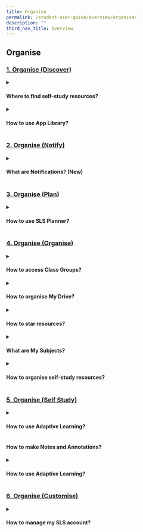 ```yaml
---
title: Organise
permalink: /student-user-guide/overview/organise/
description: ""
third_nav_title: Overview
---
```

## Organise

### [1. Organise (Discover)](/teacher-user-guide/discover/index/)

<details><summary><h4>Where to find self-study resources?</h4></summary>

<ul>
<li><a target="_blank" href="https://www.notion.so/About-Self-Study-Resources-New-ba3327e653f34034ad34bd25633af58a">About Self-Study Resources (New)</a></li>
<li><a target="_blank" href="https://www.notion.so/Access-Self-Study-Resources-New-90f3de040d2b4004b466bce49b6b1920">Access Self-Study Resources (New)</a></li>
<li><a target="_blank" href="https://www.notion.so/Attempt-Self-Study-Resources-New-ce320c72330b4c558d9e2ea6259aa099">Attempt Self-Study Resources (New)</a></li>
<li><a target="_blank" href="https://www.notion.so/Search-for-Resources-New-4491f3970e9142728ca43510f1572b89">Search for Resources (New)</a></li>
</ul>
</details>
	
<details><summary><h4>How to use App Library?</h4></summary>

<ul>
  <li><a target="_blank" href="https://www.notion.so/About-App-Library-e1ea09b0abe347429dad490b3f52387e">About App Library</a></li>
  <li><a target="_blank" href="https://www.notion.so/Access-App-Library-50df2797f337499cb373d976ed1e7b25">Access App Library</a></li>
</ul>
</details>

### [2. Organise (Notify)](../teacher-user-guide/organise/notify/)

<details><summary><h4>What are Notifications? (New)</h4></summary>

<ul>
<li><a target="_blank" href="https://www.notion.so/About-Notifications-New-2cbb1b3c875e42638a257c0fef32a960">About Notifications (New)</a></li>
<li><a target="_blank" href="https://www.notion.so/View-Notifications-New-7e5a0c20fb91454cba158aba6be15e6f">View Notifications (New)</a></li>
</ul>
</details>

### [3. Organise (Plan)](../teacher-user-guide/organise/plan/)

<details><summary><h4>How to use SLS Planner?</h4></summary>
	
<a target="_blank" href="https://www.notion.so/About-Planner-New-24a3ad25ba3f44acb6645d9c91b777d2">About Planner (New)</a>
</details>

### [4. Organise (Organise)](../teacher-user-guide/organise/organise/)

<details><summary><h4>How to access Class Groups?</h4></summary>

<ul>
  <li><a target="_blank" href="https://www.notion.so/Access-Class-Groups-80e7d028a0174ff3be9a96a59fb0c8a3">Access Class Groups</a></li>
  <li><a target="_blank" href="https://www.notion.so/Pin-Class-Groups-Enhanced-60046a9563b64c429ca5b09452cfbd78">Pin Class Groups (Enhanced)</a></li>
  <li><a target="_blank" href="https://www.notion.so/Access-Past-Class-Groups-10d92c314a0f4b2fb19c9b5711e48e25">Access Past Class Groups</a></li>
</ul>	

</details>

<details><summary><h4>How to organise My Drive?</h4></summary>

<ul>
  <li><a target="_blank" href="https://www.notion.so/Search-in-My-Drive-615058454d3c4168a8c4c30d78f788ab">Search in My Drive</a></li>
  <li><a target="_blank" href="https://www.notion.so/Create-New-Folders-4a1e9822f04a42c4b76730cae67ee7ef">Create New Folders</a></li>
  <li><a target="_blank" href="https://www.notion.so/Organise-My-Drive-b4e38ee1221145d396fd9a3230c39cbc">Organise My Drive</a></li>
  <li><a target="_blank" href="https://www.notion.so/Move-Resources-to-Trash-0e4680d17e96409193095612e1defc25">Move Resources to Trash</a></li>
  <li><a target="_blank" href="https://www.notion.so/Restore-Resources-from-Trash-6321ee12cd0b4e62af7aa416558c6c51">Restore Resources from Trash</a></li>
  <li><a target="_blank" href="https://www.notion.so/Delete-Resources-Permanently-09ba5c50a406457e82838275350ac296">Delete Resources Permanently</a></li>
</ul>	

</details>

<details><summary><h4>How to star resources?</h4></summary>

<ul>
<li><a target="_blank" href="https://www.notion.so/About-Starred-Resources-2ffaa00b740749d691094c6bfe90d3de">About Starred Resources</a></li>
<li><a target="_blank" href="https://www.notion.so/Star-Resources-428ae0a7460343dab96ef042e4826d9b">Star Resources</a></li>
</ul>
</details>

<details><summary><h4>What are My Subjects?</h4></summary>
	
<ul>
<li><a target="_blank" href="https://www.notion.so/About-My-Subjects-18db7a7db85a47069a57b2782d4e2393">About My Subjects</a></li>
<li><a target="_blank" href="https://www.notion.so/Follow-Unfollow-Subjects-c4682431eba444c99f40105769cd5827">Follow &amp; Unfollow Subjects</a></li>
</ul>
</details>

<details><summary><h4>How to organise self-study resources?</h4></summary>

<ul>
<li><a target="_blank" href="https://www.notion.so/View-Print-Friendly-Worksheet-786df90b43244739957011861d19c28a">View Print-Friendly Worksheet</a></li>
<li><a target="_blank" href="https://www.notion.so/Copy-to-My-Drive-11b20088b3c341998b8b66e92215ae47">Copy to My Drive</a></li>
</ul>
</details>

### [5. Organise (Self Study)](../teacher-user-guide/organise/selfstudy/)

<details><summary><h4>How to use Adaptive Learning? </h4></summary>

<ul>
<li><a target="_blank" href="https://www.notion.so/About-Adaptive-Learning-System-ALS-Remove-New-in-R18-9583340184304d8ab5d345cfc31c5e65">About Adaptive Learning System (ALS)</a></li>
<li><a target="_blank" href="https://www.notion.so/Access-Adaptive-Learning-System-ALS-Remove-New-in-R18-9fe2e924206743b5af8cc0eabaefbdb3">Access Adaptive Learning System (ALS)</a></li>
</ul>

</details>

#### How to make Notes and Annotations?

<details><summary><h4>How to use Adaptive Learning? </h4></summary>
	
<ul>
  <li><a target="_blank" href="https://www.notion.so/Annotate-Text-within-Activities-a2b513db074f4fa697765a2817230edc">Annotate Text within Activities</a></li>
  <li><a target="_blank" href="https://www.notion.so/Add-Notes-to-Images-5f6cd49cfef347da91d54d8324530b9d">Add Notes to Images</a></li>
  <li><a target="_blank" href="https://www.notion.so/View-Notes-c1008dc4895e497c80413e6f1b526fbf">View Notes</a></li>
  <li><a target="_blank" href="https://www.notion.so/Comments-on-Notes-69cd155feb5e4c72902e2907418c0194">Comments on Notes</a></li>
</ul>
</details>

### [6. Organise (Customise)](../teacher-user-guide/organise/customise/)


<details><summary><h4>How to manage my SLS account?</h4></summary>
<ul>
  <li><a target="_blank" href="https://www.notion.so/Customise-an-Avatar-5fff8f1041904eb1991be15106db9bf9">Customise an Avatar</a></li>
  <li><a target="_blank" href="https://www.notion.so/Set-Password-Reset-Email-Address-40bebaecb9a54ec5a1586f3203b41e91">Set Password Reset Email Address</a></li>
  <li><a target="_blank" href="https://www.notion.so/Set-Email-Notifications-New-19bb6750954a4170932d3aea0c698b5c">Set Email Notifications (New)</a></li>
  <li><a target="_blank" href="https://www.notion.so/Manage-Linked-Account-3ba03c957a774c26bee2af7113a05c1a">Manage Linked Account</a></li>
  <li><a target="_blank" href="https://www.notion.so/Change-Password-80abe207af2d4ddb9bd06ce96ff49bef">Change Password</a></li>
  <li><a target="_blank" href="https://www.notion.so/Update-Answers-to-Security-Questions-ed700a5b906d4ec4917830adf5ced4c8">Update Answers to Security Questions</a></li>
</ul>
</details>